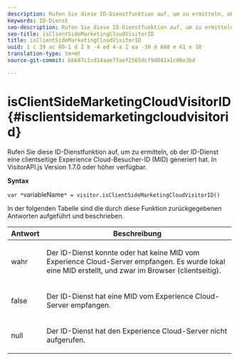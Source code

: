 ```yaml
---
description: Rufen Sie diese ID-Dienstfunktion auf, um zu ermitteln, ob der ID-Dienst eine clientseitige Experience Cloud-Besucher-ID (MID) generiert hat. In VisitorAPI.js Version 1.7.0 oder höher verfügbar.
keywords: ID-Dienst
seo-description: Rufen Sie diese ID-Dienstfunktion auf, um zu ermitteln, ob der ID-Dienst eine clientseitige Experience Cloud-Besucher-ID (MID) generiert hat. In VisitorAPI.js Version 1.7.0 oder höher verfügbar.
seo-title: isClientSideMarketingCloudVisitorID
title: isClientSideMarketingCloudVisitorID
uuid: 1 c 39 ac 60-1 d 2 b -4 ed 4-a 2 ea -30 d 680 e 61 e 10
translation-type: tm+mt
source-git-commit: bb687c1cd14aae7faef2565dcf9d041a1c06e3bd

---
```



# isClientSideMarketingCloudVisitorID{#isclientsidemarketingcloudvisitorid}

Rufen Sie diese ID-Dienstfunktion auf, um zu ermitteln, ob der ID-Dienst eine clientseitige Experience Cloud-Besucher-ID (MID) generiert hat. In VisitorAPI.js Version 1.7.0 oder höher verfügbar.

**Syntax**

`var *`variableName`* = visitor.isClientSideMarketingCloudVisitorID()`

In der folgenden Tabelle sind die durch diese Funktion zurückgegebenen Antworten aufgeführt und beschrieben.

<table id="table_5D08A5DD6FD04F94818B0E8B790D3136"> 
 <thead> 
  <tr> 
   <th colname="col1" class="entry"> Antwort </th> 
   <th colname="col2" class="entry"> Beschreibung </th> 
  </tr> 
 </thead>
 <tbody> 
  <tr> 
   <td colname="col1"> <p> <span class="codeph"> wahr</span> </p> </td> 
   <td colname="col2"> <p>Der ID-Dienst konnte oder hat keine MID vom <span class="keyword">Experience Cloud</span>-Server empfangen. Es wurde lokal eine MID erstellt, und zwar im Browser (clientseitig). </p> </td> 
  </tr> 
  <tr> 
   <td colname="col1"> <p> <span class="codeph"> false</span> </p> </td> 
   <td colname="col2"> <p>Der ID-Dienst hat eine MID vom <span class="keyword">Experience Cloud</span>-Server empfangen. </p> </td> 
  </tr> 
  <tr> 
   <td colname="col1"> <p> <span class="codeph"> null</span> </p> </td> 
   <td colname="col2"> <p>Der ID-Dienst hat den <span class="keyword">Experience Cloud</span>-Server nicht aufgerufen. </p> </td> 
  </tr> 
 </tbody> 
</table>

